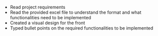 - Read project requirements 
- Read the provided excel file to understand the format and what functionalities need to be implemented
- Created a visual design for the front 
- Typed bullet points on the required functionalities to be implemented